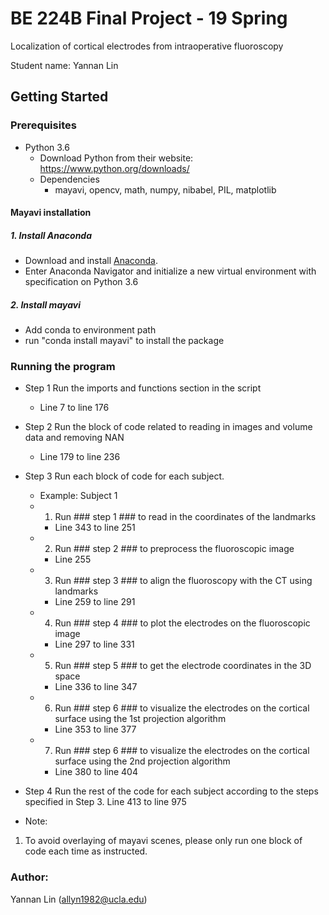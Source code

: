 # BE 224B Final Project - 19 Spring

Localization of cortical electrodes from intraoperative fluoroscopy

Student name: Yannan Lin

## Getting Started

### Prerequisites

- Python 3.6
    - Download Python from their website: https://www.python.org/downloads/
    - Dependencies
        - mayavi, opencv, math, numpy, nibabel, PIL, matplotlib
        
#### Mayavi installation 

##### 1. Install Anaconda
- Download and install [Anaconda](https://www.anaconda.com/download/). 
- Enter Anaconda Navigator and initialize a new virtual environment with specification on Python 3.6
##### 2. Install mayavi
- Add conda to environment path 
- run "conda install mayavi" to install the package

### Running the program
- Step 1
Run the imports and functions section in the script
    - Line 7 to line 176

- Step 2
Run the block of code related to reading in images and volume data and removing NAN
    - Line 179 to line 236

- Step 3 
Run each block of code for each subject.
    - Example: Subject 1
    - 1. Run ### step 1 ### to read in the coordinates of the landmarks 
        - Line 343 to line 251
    - 2. Run ### step 2 ### to preprocess the fluoroscopic image
        - Line 255
    - 3. Run ### step 3 ### to align the fluoroscopy with the CT using landmarks 
        - Line 259 to line 291
    - 4. Run ### step 4 ### to plot the electrodes on the fluoroscopic image 
        - Line 297 to line 331
    - 5. Run ### step 5 ### to get the electrode coordinates in the 3D space 
        - Line 336 to line 347
    - 6. Run ### step 6 ### to visualize the electrodes on the cortical surface using the 1st projection algorithm 
        - Line 353 to line 377
    - 7. Run ### step 6 ### to visualize the electrodes on the cortical surface using the 2nd projection algorithm 
        - Line 380 to line 404
         
- Step 4 
 Run the rest of the code for each subject according to the steps specified in Step 3.
 Line 413 to line 975
  
- Note:
1. To avoid overlaying of mayavi scenes, please only run one block of code each time as instructed.

### Author:
Yannan Lin (allyn1982@ucla.edu)

